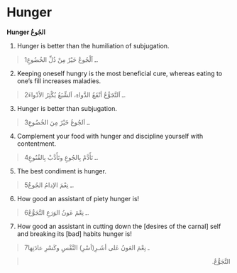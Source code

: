 Hunger
======

**Hunger الجُوعُ**

1. Hunger is better than the humiliation of subjugation.

> 1ـ اَلْجُوعُ خَيْرٌ مِنْ ذُلِّ الخُضُوعِ.

2. Keeping oneself hungry is the most beneficial cure, whereas eating to
one’s fill increases maladies.

> 2ـ اَلتَّجَوُّعُ أنْفَعُ الدَّواءِ، اَلشِّبَعُ يُكْثِرُ الأدْواءَ.

3. Hunger is better than subjugation.

> 3ـ اَلجُوعُ خَيْرٌ مِنَ الخُضُوعِ.

4. Complement your food with hunger and discipline yourself with
contentment.

> 4ـ تَأَدَّمْ بِالجُوعِ وتَأَدَّبْ بِالقُنُوعِ.

5. The best condiment is hunger.

> 5ـ نِعْمَ الإدامُ الجُوعُ.

6. How good an assistant of piety hunger is!

> 6ـ نِعْمَ عَونُ الوَرَعِ التَّجَوُّعُ.

7. How good an assistant in cutting down the [desires of the carnal]
self and breaking its [bad] habits hunger is!

> 7ـ نِعْمَ العَونُ عَلى أشَـرِ(أسْرِ) النَّفْسِ وكَسْرِ عادَتِها
<blockquote dir="rtl">
  <p>
التَّجَوُّعُ.
  </p>
</blockquote>



